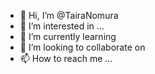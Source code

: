- 👋 Hi, I’m @TairaNomura         
- 👀 I’m interested in ...  
- 🌱 I’m currently learning     
- 💞️ I’m looking to collaborate on    
- 📫 How to reach me ... 
 
<!---
TairaNomura/TairaNomura is a ✨ special ✨ repository because its `README.md` (this file) appears on your GitHub profile.
You can click the Preview link to take a look at your changes.
--->
 
